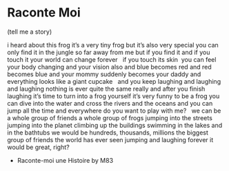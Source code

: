 # Raconte Moi

(tell me a story)

i heard about this frog it’s a very tiny frog but it’s also very special you can only find it in the jungle so far away from me but if you find it and if you touch it your world can change forever   if you touch its skin  you can feel your body changing and your vision also and blue becomes red and red becomes blue and your mommy suddenly becomes your daddy and everything looks like a giant cupcake   and you keep laughing and laughing and laughing nothing is ever quite the same really and after you finish laughing it’s time to turn into a frog yourself it’s very funny to be a frog you can dive into the water and cross the rivers and the oceans and you can jump all the time and everywhere do you want to play with me?   we can be a whole group of friends a whole group of frogs jumping into the streets jumping into the planet climbing up the buildings swimming in the lakes and in the bathtubs we would be hundreds, thousands, millions the biggest group of friends the world has ever seen jumping and laughing forever it would be great, right?

- Raconte-moi une Histoire by M83